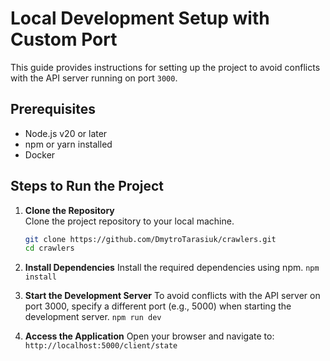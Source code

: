 # Local Development Setup with Custom Port

This guide provides instructions for setting up the project to avoid conflicts with the API server running on port `3000`.

## Prerequisites

- Node.js v20 or later
- npm or yarn installed
- Docker

## Steps to Run the Project

1. **Clone the Repository**  
   Clone the project repository to your local machine.

   ```bash
   git clone https://github.com/DmytroTarasiuk/crawlers.git
   cd crawlers

   ```

2. **Install Dependencies**
   Install the required dependencies using npm.
   `npm install`

3. **Start the Development Server**
   To avoid conflicts with the API server on port 3000, specify a different port (e.g., 5000) when starting the development server.
   `npm run dev`

4. **Access the Application**
   Open your browser and navigate to:
   `http://localhost:5000/client/state`
